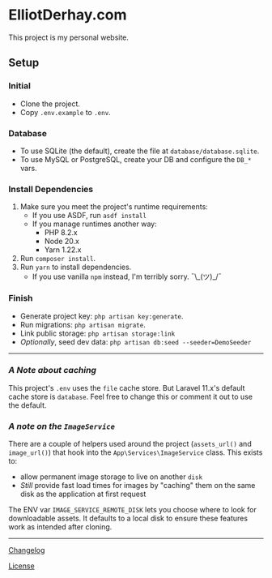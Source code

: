 # ElliotDerhay.com

This project is my personal website.

## Setup

### Initial

- Clone the project.
- Copy `.env.example` to `.env`.

### Database

- To use SQLite (the default), create the file at `database/database.sqlite`.
- To use MySQL or PostgreSQL, create your DB and configure the `DB_*` vars.

### Install Dependencies

1. Make sure you meet the project's runtime requirements:
	- If you use ASDF, run `asdf install`
	- If you manage runtimes another way:
		- PHP 8.2.x
		- Node 20.x
		- Yarn 1.22.x
2. Run `composer install`.
3. Run `yarn` to install dependencies.
	- If you use vanilla `npm` instead, I'm terribly sorry. ¯\\\_(ツ)\_/¯

### Finish

- Generate project key: `php artisan key:generate`.
- Run migrations: `php artisan migrate`.
- Link public storage: `php artisan storage:link`
- _Optionally_, seed dev data: `php artisan db:seed --seeder=DemoSeeder`

---

### _A Note about caching_

This project's `.env` uses the `file` cache store. But Laravel 11.x's default cache store is `database`. Feel free to
change this or comment it out to use the default.

### _A note on the `ImageService`_

There are a couple of helpers used around the project (`assets_url()` and `image_url()`) that hook into
the `App\Services\ImageService` class. This exists to:

- allow permanent image storage to live on another `disk`
- *Still* provide fast load times for images by "caching" them on the same disk as the application at first request

The ENV var `IMAGE_SERVICE_REMOTE_DISK` lets you choose where to look for downloadable assets. It defaults to a local
disk to ensure these features work as intended after cloning.

---

[Changelog](CHANGELOG.md)

[License](LICENSE.md)